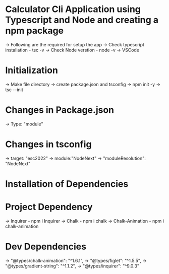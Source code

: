 # Calculator Cli Application using Typescript and Node and creating a npm package
-> Following are the required for setup the app
  -> Check typescript installation - tsc -v
  -> Check Node verstion - node -v
  -> VSCode
# Initialization 
  -> Make file directory 
   -> create package.json and tsconfig
   -> npm init -y
   -> tsc --init
# Changes in Package.json
  -> Type: "module"
# Changes in tsconfig
  -> target: "esc2022"
  -> module:"NodeNext"
  -> "moduleResolution": "NodeNext"
 # Installation of Dependencies
  # Project Dependency 
  -> Inquirer - npm i Inquirer
  -> Chalk - npm i chalk
  -> Chalk-Animation - npm i chalk-animation
  # Dev Dependencies
   -> "@types/chalk-animation": "^1.6.1",
   -> "@types/figlet": "^1.5.5",
   -> "@types/gradient-string": "^1.1.2",
   -> "@types/inquirer": "^9.0.3"
